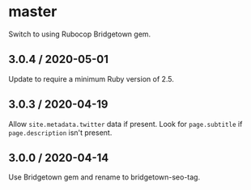 # master

Switch to using Rubocop Bridgetown gem.

## 3.0.4 / 2020-05-01

Update to require a minimum Ruby version of 2.5.

## 3.0.3 / 2020-04-19

Allow `site.metadata.twitter` data if present. Look for `page.subtitle` if
`page.description` isn't present.

## 3.0.0 / 2020-04-14

Use Bridgetown gem and rename to bridgetown-seo-tag.
